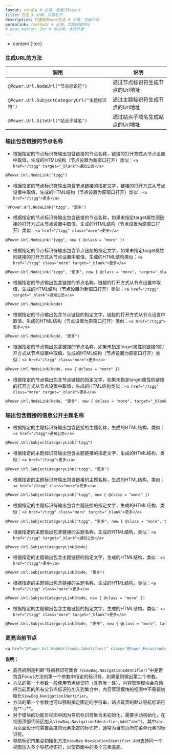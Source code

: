```yaml
---
layout: single # 必填，使用的layout
title: 方法 # 必填，页面名字
description: 内置的Power方法 # 必填，页面介绍
permalink: /method/ # 必填，页面链接地址
# page_author: Zen # 非必填，本页作者
---
```


* content
{:toc}



### 生成URL的方法

| 调用  | 说明 |
|------------------|------------------|
| `@Power.Url.NodeUrl("节点标识符")` |	通过节点标识符生成节点的Url地址|
| `@Power.Url.SubjectCategoryUrl("主题标识符")` |	通过主题标识符生成节点的Url地址|
| `@Power.Url.SiteUrl("站点子域名")` |	通过站点子域名生成站点的Url地址|

### 输出包含链接的节点名称

- 根据指定的节点标识符输出包含链接的节点名称，链接的打开方式从节点设置中取值，生成的HTML结构（节点设置为新窗口打开）类似：`<a href="/tzgg" target="_blank">通知公告</a>`   
``` html
@Power.Url.NodeLink("tzgg")
```

- 根据指定的节点标识符输出包含节点链接的指定文字，链接的打开方式从节点设置中取值，生成的HTML结构（节点设置为原窗口打开）类似：`<a href="/tzgg">更多</a>`
``` html
`@Power.Url.NodeLink("tzgg", "更多")
```	

- 根据指定的节点标识符输出包含链接的节点名称，如果未指定target属性则链接的打开方式从节点设置中取值，生成的HTML结构（节点设置为原窗口打开）类似：`<a href="/tzgg" class="more">更多</a>`
``` html
@Power.Url.NodeLink("tzgg", new { @class = "more" })
```

- 根据指定的节点标识符输出包含节点链接的指定文字，如果未指定target属性则链接的打开方式从节点设置中取值，生成的HTML结构类似：`<a href="/tzgg" class="more" target="_blank">更多</a>`
``` html
@Power.Url.NodeLink("tzgg", "更多", new { @class = "more", target="_blank" })
```

- 根据指定的节点输出包含链接的节点名称，链接的打开方式从节点设置中取值，生成的HTML结构（节点设置为新窗口打开）类似：`<a href="/tzgg" target="_blank">通知公告</a>`
``` html
@Power.Url.NodeLink(Node)
```

- 根据指定的节点输出包含节点链接的指定文字，链接的打开方式从节点设置中取值，生成的HTML结构（节点设置为原窗口打开）类似：`<a href="/tzgg">更多</a>`
``` html
@Power.Url.NodeLink(Node, "更多")
```

- 根据指定的节点输出包含链接的节点名称，如果未指定target属性则链接的打开方式从节点设置中取值，生成的HTML结构（节点设置为原窗口打开）类似：`<a href="/tzgg" class="more">更多</a>`
``` html
@Power.Url.NodeLink(Node, new { @class = "more" })
```

- 根据指定的节点输出包含节点链接的指定文字，如果未指定target属性则链接的打开方式从节点设置中取值，生成的HTML结构类似：`<a href="/tzgg" class="more" target="_blank">更多</a>`
``` html
@Power.Url.NodeLink(Node, "更多", new { @class = "more", target="_blank" })
```



### 输出包含链接的信息公开主题名称

- 根据指定的主题标识符输出包含链接的主题名称，生成的HTML结构，类似：`<a href="/tzgg">通知公告</a>`
``` html
@Power.Url.SubjectCategoryLink("tzgg")	
```

- 根据指定的主题标识符输出包含主题链接的指定文字，生成的HTML结构，类似：`<a href="/tzgg">更多</a>`
``` html
@Power.Url.SubjectCategoryLink("tzgg", "更多")	
```

- 根据指定的主题标识符输出包含链接的主题名称，生成的HTML结构，类似：`<a href="/tzgg" class="more">更多</a>`
``` html
@Power.Url.SubjectCategoryLink("tzgg", new { @class = "more" })	
```

- 根据指定的主题标识符输出包含主题链接的指定文字，生成的HTML结构，类似：`<a href="/tzgg" class="more" target="_blank">更多</a>`
``` html
@Power.Url.SubjectCategoryLink("tzgg", "更多", new { @class = "more", target="_blank" })	
```

- 根据指定的主题输出包含链接的主题名称，生成的HTML结构，类似：`<a href="/tzgg" target="_blank">通知公告</a>`
``` html
@Power.Url.SubjectCategoryLink(Node)	
```

- 根据指定的主题输出包含主题链接的指定文字，生成的HTML结构，类似：`<a href="/tzgg">更多</a>`
``` html
@Power.Url.SubjectCategoryLink(Node, "更多")	
```

- 根据指定的主题输出包含链接的主题名称，生成的HTML结构，类似：`<a href="/tzgg" class="more">更多</a>`
``` html
@Power.Url.SubjectCategoryLink(Node, new { @class = "more" })
```	

- 根据指定的主题输出包含主题链接的指定文字，生成的HTML结构，类似：`<a href="/tzgg" class="more" target="_blank">更多</a> `
``` html
@Power.Url.SubjectCategoryLink(Node, "更多", new { @class = "more", target="_blank" })
```	



### 高亮当前节点
``` html
<a href="@Power.Url.NodeUrl(node.Identifier)" class="@Power.Focus(node.Identifier, "hover")">@node.NodeName</a>
```
**说明：**
- 高亮机制是判断“导航标识符集合``（ViewBag.NavigationIdentifier）``”中是否包含Focus方法的第一个参数中指定的标识符，如果是则输出第二个参数。
- 方法的第一个参数一般使用节点标识符（具有唯一性），内容管理模块会自动把当前页的所有父节点标识符加入到集合中，内容管理模块的视图中不需要初始化`ViewBag.NavigationIdentifier`。
- 方法的第一个参数也可以强制指定固定的字符串，站点首页的默认导航标识符为**`~/`**。
- 对于模块的功能页视图中因为导航标识符集合未初始化，需要手动初始化，在视图顶部代码区加入`ViewBag.NavigationIdentifier.Add(“abc”)`，其中`abc`为页面设计时需要高度的元素指定的标识符，通常为当前页所在菜单元素的标识符。
- 导航标识符集合初始化方法`ViewBag.NavigationIdentifier.Add`支持同一个视图加入多个导航标识符，以使页面中的多个元素高亮。



